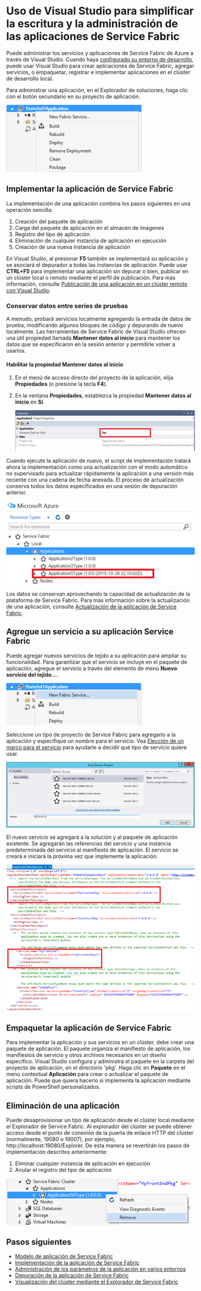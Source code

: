 <properties
   pageTitle="Administración de las aplicaciones en Visual Studio | Microsoft Azure"
   description="Use Visual Studio para crear, desarrollar, empaquetar, implementar y depurar las aplicaciones y servicios de Service Fabric."
   services="service-fabric"
   documentationCenter=".net"
   authors="seanmck"
   manager="timlt"
   editor=""/>

<tags
   ms.service="service-fabric"
   ms.devlang="dotnet"
   ms.topic="article"
   ms.tgt_pltfrm="na"
   ms.workload="na"
   ms.date="02/02/2016"
   ms.author="seanmck"/>

# Uso de Visual Studio para simplificar la escritura y la administración de las aplicaciones de Service Fabric

Puede administrar los servicios y aplicaciones de Service Fabric de Azure a través de Visual Studio. Cuando haya [configurado su entorno de desarrollo](service-fabric-get-started.md), puede usar Visual Studio para crear aplicaciones de Service Fabric, agregar servicios, o empaquetar, registrar e implementar aplicaciones en el clúster de desarrollo local.

Para administrar una aplicación, en el Explorador de soluciones, haga clic con el botón secundario en su proyecto de aplicación.

![Administrar la aplicación de Service Fabric haciendo clic con el botón secundario en el proyecto de aplicación][manageservicefabric]

## Implementar la aplicación de Service Fabric

La implementación de una aplicación combina los pasos siguientes en una operación sencilla:

1. Creación del paquete de aplicación
2. Carga del paquete de aplicación en el almacén de imágenes
3. Registro del tipo de aplicación
4. Eliminación de cualquier instancia de aplicación en ejecución
5. Creación de una nueva instancia de aplicación

En Visual Studio, al presionar **F5** también se implementará su aplicación y se asociará el depurador a todas las instancias de aplicación. Puede usar **CTRL+F5** para implementar una aplicación sin depurar o bien, publicar en un clúster local o remoto mediante el perfil de publicación. Para más información, consulte [Publicación de una aplicación en un clúster remoto con Visual Studio](service-fabric-publish-app-remote-cluster.md).

### Conservar datos entre series de pruebas

A menudo, probará servicios localmente agregando la entrada de datos de prueba, modificando algunos bloques de código y depurando de nuevo localmente. Las herramientas de Service Fabric de Visual Studio ofrecen una útil propiedad llamada **Mantener datos al inicio** para mantener los datos que se especificaron en la sesión anterior y permitirle volver a usarlos.

#### Habilitar la propiedad Mantener datos al inicio

1. En el menú de acceso directo del proyecto de la aplicación, elija **Propiedades** (o presione la tecla **F4**).
1. En la ventana **Propiedades**, establezca la propiedad **Mantener datos al inicio** en **Sí**.

	![Establecer la propiedad Mantener datos al inicio][preservedata]

Cuando ejecute la aplicación de nuevo, el script de implementación tratará ahora la implementación como una actualización con el modo automático no supervisado para actualizar rápidamente la aplicación a una versión más reciente con una cadena de fecha anexada. El proceso de actualización conserva todos los datos especificados en una sesión de depuración anterior.

![Ejemplo de la nueva versión de aplicación con la fecha anexada][preservedate]

Los datos se conservan aprovechando la capacidad de actualización de la plataforma de Service Fabric. Para más información sobre la actualización de una aplicación, consulte [Actualización de la aplicación de Service Fabric](service-fabric-application-upgrade.md).

## Agregue un servicio a su aplicación Service Fabric

Puede agregar nuevos servicios de tejido a su aplicación para ampliar su funcionalidad. Para garantizar que el servicio se incluye en el paquete de aplicación, agregue el servicio a través del elemento de menú **Nuevo servicio del tejido...**.

![Agregar un nuevo Service Fabric a la aplicación][newservice]

Seleccione un tipo de proyecto de Service Fabric para agregarlo a la aplicación y especifique un nombre para el servicio. Vea [Elección de un marco para el servicio](service-fabric-choose-framework.md) para ayudarle a decidir qué tipo de servicio quiere usar.

![Seleccionar un tipo de proyecto de Service Fabric para agregarlo a la aplicación][addserviceproject]

El nuevo servicio se agregará a la solución y al paquete de aplicación existente. Se agregarán las referencias del servicio y una instancia predeterminada del servicio al manifiesto de aplicación. El servicio se creará e iniciará la próxima vez que implemente la aplicación.

![Se agregará el nuevo servicio a su manifiesto de aplicación][newserviceapplicationmanifest]

## Empaquetar la aplicación de Service Fabric

Para implementar la aplicación y sus servicios en un clúster, debe crear una paquete de aplicación. El paquete organiza el manifiesto de aplicación, los manifiestos de servicio y otros archivos necesarios en un diseño específico. Visual Studio configura y administra el paquete en la carpeta del proyecto de aplicación, en el directorio 'pkg'. Haga clic en **Paquete** en el menú contextual **Aplicación** para crear o actualizar el paquete de aplicación. Puede que quiera hacerlo si implementa la aplicación mediante scripts de PowerShell personalizados.

## Eliminación de una aplicación

Puede desaprovisionar un tipo de aplicación desde el clúster local mediante el Explorador de Service Fabric. Al explorador del clúster se puede obtener acceso desde el punto de conexión de la puerta de enlace HTTP del clúster (normalmente, 19080 o 19007), por ejemplo, http://localhost:19080/Explorer. De esta manera se revertirán los pasos de implementación descritos anteriormente:

1. Eliminar cualquier instancia de aplicación en ejecución
2. Anular el registro del tipo de aplicación

![Eliminación de una aplicación](./media/service-fabric-manage-application-in-visual-studio/removeapplication.png)

<!--Every topic should have next steps and links to the next logical set of content to keep the customer engaged-->
## Pasos siguientes

- [Modelo de aplicación de Service Fabric](service-fabric-application-model.md)
- [Implementación de la aplicación de Service Fabric](service-fabric-deploy-remove-applications.md)
- [Administración de los parámetros de la aplicación en varios entornos](service-fabric-manage-multiple-environment-app-configuration.md)
- [Depuración de la aplicación de Service Fabric](service-fabric-debugging-your-application.md)
- [Visualización del clúster mediante el Explorador de Service Fabric](service-fabric-visualizing-your-cluster.md)

<!--Image references-->
[addserviceproject]: ./media/service-fabric-manage-application-in-visual-studio/addserviceproject.png
[manageservicefabric]: ./media/service-fabric-manage-application-in-visual-studio/manageservicefabric.png
[newservice]: ./media/service-fabric-manage-application-in-visual-studio/newservice.png
[newserviceapplicationmanifest]: ./media/service-fabric-manage-application-in-visual-studio/newserviceapplicationmanifest.png
[preservedata]: ./media/service-fabric-manage-application-in-visual-studio/preservedata.png
[preservedate]: ./media/service-fabric-manage-application-in-visual-studio/preservedate.png

<!---HONumber=AcomDC_0601_2016-->